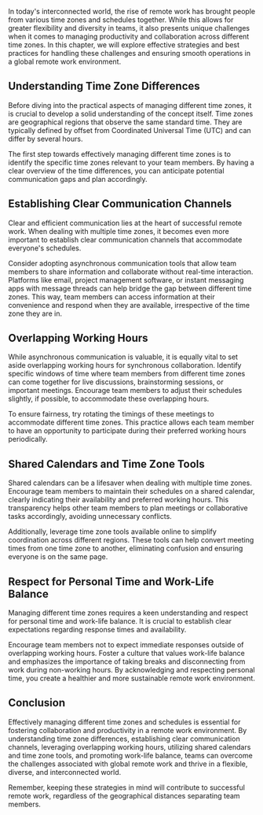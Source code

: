 
In today's interconnected world, the rise of remote work has brought people from various time zones and schedules together. While this allows for greater flexibility and diversity in teams, it also presents unique challenges when it comes to managing productivity and collaboration across different time zones. In this chapter, we will explore effective strategies and best practices for handling these challenges and ensuring smooth operations in a global remote work environment.

Understanding Time Zone Differences
-----------------------------------

Before diving into the practical aspects of managing different time zones, it is crucial to develop a solid understanding of the concept itself. Time zones are geographical regions that observe the same standard time. They are typically defined by offset from Coordinated Universal Time (UTC) and can differ by several hours.

The first step towards effectively managing different time zones is to identify the specific time zones relevant to your team members. By having a clear overview of the time differences, you can anticipate potential communication gaps and plan accordingly.

Establishing Clear Communication Channels
-----------------------------------------

Clear and efficient communication lies at the heart of successful remote work. When dealing with multiple time zones, it becomes even more important to establish clear communication channels that accommodate everyone's schedules.

Consider adopting asynchronous communication tools that allow team members to share information and collaborate without real-time interaction. Platforms like email, project management software, or instant messaging apps with message threads can help bridge the gap between different time zones. This way, team members can access information at their convenience and respond when they are available, irrespective of the time zone they are in.

Overlapping Working Hours
-------------------------

While asynchronous communication is valuable, it is equally vital to set aside overlapping working hours for synchronous collaboration. Identify specific windows of time where team members from different time zones can come together for live discussions, brainstorming sessions, or important meetings. Encourage team members to adjust their schedules slightly, if possible, to accommodate these overlapping hours.

To ensure fairness, try rotating the timings of these meetings to accommodate different time zones. This practice allows each team member to have an opportunity to participate during their preferred working hours periodically.

Shared Calendars and Time Zone Tools
------------------------------------

Shared calendars can be a lifesaver when dealing with multiple time zones. Encourage team members to maintain their schedules on a shared calendar, clearly indicating their availability and preferred working hours. This transparency helps other team members to plan meetings or collaborative tasks accordingly, avoiding unnecessary conflicts.

Additionally, leverage time zone tools available online to simplify coordination across different regions. These tools can help convert meeting times from one time zone to another, eliminating confusion and ensuring everyone is on the same page.

Respect for Personal Time and Work-Life Balance
-----------------------------------------------

Managing different time zones requires a keen understanding and respect for personal time and work-life balance. It is crucial to establish clear expectations regarding response times and availability.

Encourage team members not to expect immediate responses outside of overlapping working hours. Foster a culture that values work-life balance and emphasizes the importance of taking breaks and disconnecting from work during non-working hours. By acknowledging and respecting personal time, you create a healthier and more sustainable remote work environment.

Conclusion
----------

Effectively managing different time zones and schedules is essential for fostering collaboration and productivity in a remote work environment. By understanding time zone differences, establishing clear communication channels, leveraging overlapping working hours, utilizing shared calendars and time zone tools, and promoting work-life balance, teams can overcome the challenges associated with global remote work and thrive in a flexible, diverse, and interconnected world.

Remember, keeping these strategies in mind will contribute to successful remote work, regardless of the geographical distances separating team members.

